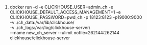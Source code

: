 1. docker run -d -e CLICKHOUSE_USER=admin_ch -e CLICKHOUSE_DEFAULT_ACCESS_MANAGEMENT=1 -e CLICKHOUSE_PASSWORD=pwd_ch -p 18123:8123 -p19000:9000 \
    -v ./ch_data:/var/lib/clickhouse/ \
    -v ./ch_logs:/var/log/clickhouse-server/ \
    --name new_ch_server --ulimit nofile=262144:262144 clickhouse/clickhouse-server
